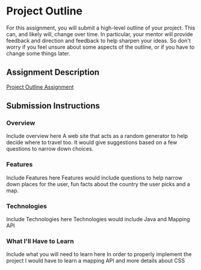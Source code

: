 # Project Outline
For this assignment, you will submit a high-level outline of your project. This can, and likely will, change over time. In particular, your mentor will provide feedback and direction and feedback to help sharpen your ideas. So don't worry if you feel unsure about some aspects of the outline, or if you have to change some things later.

## Assignment Description
[Project Outline Assignment](https://education.launchcode.org/liftoff/assignments/project-outline/)

## Submission Instructions

### Overview
Include overview here
A web site that acts as a random generator to help decide where to travel too. It would give suggestions based on a few questions to narrow down choices. 

### Features
Include Features here
Features would include questions to help narrow down places for the user, fun facts about the country the user picks and a map. 

### Technologies
Include Technologies here
Technologies would include Java and Mapping  API

### What I'll Have to Learn
Include what you will need to learn here
In order to properly implement the project I would have to learn a mapping API and more details about CSS
